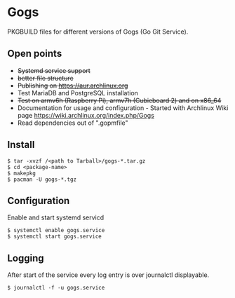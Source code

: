 # Gogs
PKGBUILD files for different versions of Gogs (Go Git Service).

## Open points
* ~~Systemd service support~~
* ~~better file structure~~
* ~~Publishing on https://aur.archlinux.org~~
* Test MariaDB and PostgreSQL installation
* ~~Test on armv6h (Raspberry Pi), armv7h (Cubieboard 2) and on x86_64~~
* Documentation for usage and configuration - Started with Archlinux Wiki page https://wiki.archlinux.org/index.php/Gogs
* Read dependencies out of ".gopmfile"

## Install
```
$ tar -xvzf /<path to Tarball>/gogs-*.tar.gz
$ cd <package-name>
$ makepkg
$ pacman -U gogs-*.tgz
```

## Configuration
Enable and start systemd servicd
```
$ systemctl enable gogs.service
$ systemctl start gogs.service
```

## Logging
After start of the service every log entry is over journalctl displayable.
```
$ journalctl -f -u gogs.service
```
